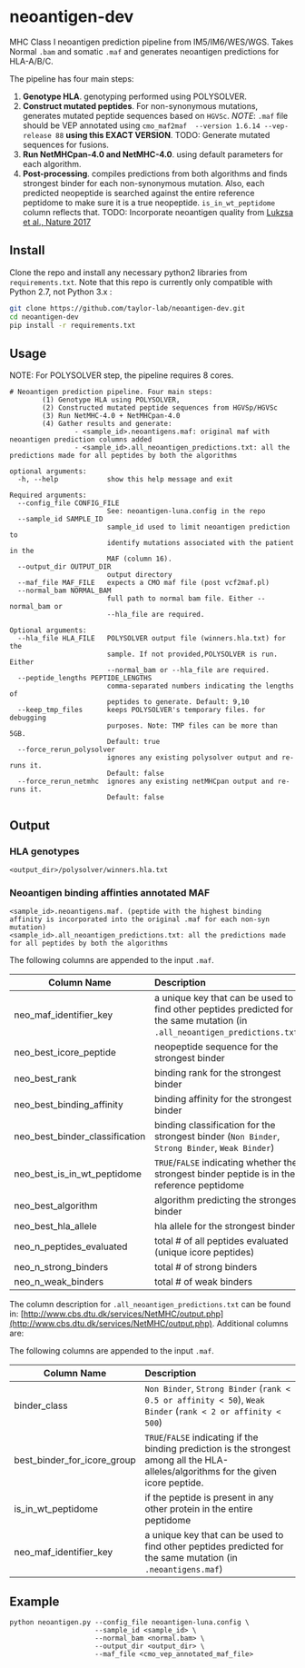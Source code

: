 

# neoantigen-dev
MHC Class I neoantigen prediction pipeline from IM5/IM6/WES/WGS. Takes Normal `.bam` and somatic `.maf` and generates neoantigen predictions for HLA-A/B/C.

The pipeline has four main steps:

1. **Genotype HLA**. genotyping performed using POLYSOLVER. 
2. **Construct mutated peptides**.  For non-synonymous mutations, generates mutated peptide sequences based on `HGVSc`.  _NOTE_: `.maf` file should be VEP annotated using `cmo_maf2maf  --version 1.6.14 --vep-release 88` **using this EXACT VERSION**. TODO: Generate mutated sequences for fusions.
3. **Run NetMHCpan-4.0 and NetMHC-4.0**. using default parameters for each algorithm. 
4. **Post-processing**. compiles predictions from both algorithms and finds strongest binder for each non-synonymous mutation. Also, each predicted neopeptide is searched against the entire reference peptidome to make sure it is a true neopeptide. `is_in_wt_peptidome` column reflects that. TODO: Incorporate neoantigen quality from [Lukzsa et al., Nature 2017](https://www.nature.com/articles/nature24473)


## Install

Clone the repo and install any necessary python2 libraries from `requirements.txt`. Note that this repo is currently only compatible with Python 2.7, not Python 3.x :

```bash
git clone https://github.com/taylor-lab/neoantigen-dev.git
cd neoantigen-dev
pip install -r requirements.txt
```


## Usage
NOTE: For POLYSOLVER step, the pipeline requires 8 cores. 
```
# Neoantigen prediction pipeline. Four main steps:
		(1) Genotype HLA using POLYSOLVER,
		(2) Constructed mutated peptide sequences from HGVSp/HGVSc
		(3) Run NetMHC-4.0 + NetMHCpan-4.0
		(4) Gather results and generate:
				- <sample_id>.neoantigens.maf: original maf with neoantigen prediction columns added
				- <sample_id>.all_neoantigen_predictions.txt: all the predictions made for all peptides by both the algorithms

optional arguments:
  -h, --help            show this help message and exit

Required arguments:
  --config_file CONFIG_FILE
                        See: neoantigen-luna.config in the repo
  --sample_id SAMPLE_ID
                        sample_id used to limit neoantigen prediction to
                        identify mutations associated with the patient in the
                        MAF (column 16).
  --output_dir OUTPUT_DIR
                        output directory
  --maf_file MAF_FILE   expects a CMO maf file (post vcf2maf.pl)
  --normal_bam NORMAL_BAM
                        full path to normal bam file. Either --normal_bam or
                        --hla_file are required.

Optional arguments:
  --hla_file HLA_FILE   POLYSOLVER output file (winners.hla.txt) for the
                        sample. If not provided,POLYSOLVER is run. Either
                        --normal_bam or --hla_file are required.
  --peptide_lengths PEPTIDE_LENGTHS
                        comma-separated numbers indicating the lengths of
                        peptides to generate. Default: 9,10
  --keep_tmp_files      keeps POLYSOLVER's temporary files. for debugging
                        purposes. Note: TMP files can be more than 5GB.
                        Default: true
  --force_rerun_polysolver
                        ignores any existing polysolver output and re-runs it.
                        Default: false
  --force_rerun_netmhc  ignores any existing netMHCpan output and re-runs it.
                        Default: false
```
## Output

### HLA genotypes
```
<output_dir>/polysolver/winners.hla.txt
```

### Neoantigen binding affinties annotated MAF
```
<sample_id>.neoantigens.maf. (peptide with the highest binding affinity is incorporated into the original .maf for each non-syn mutation) 
<sample_id>.all_neoantigen_predictions.txt: all the predictions made for all peptides by both the algorithms
```
The following columns are appended to the input `.maf`.

| Column Name        | Description           |
| ------------- |:-------------|
| neo_maf_identifier_key      | a unique key that can be used to find other peptides predicted for the same mutation (in `.all_neoantigen_predictions.txt`)  |
| neo_best_icore_peptide | neopeptide sequence for the strongest binder | 
| neo_best_rank | binding rank for the strongest binder | 
| neo_best_binding_affinity | binding affinity for the strongest binder | 
| neo_best_binder_classification | binding classification for the strongest binder (`Non Binder`, `Strong Binder`, `Weak Binder`) | 
| neo_best_is_in_wt_peptidome |  `TRUE`/`FALSE` indicating whether the strongest binder peptide is in the reference peptidome | 
| neo_best_algorithm | algorithm predicting the strongest binder | 
| neo_best_hla_allele | hla allele for the strongest binder | 
| neo_n_peptides_evaluated | total # of all peptides evaluated (unique icore peptides) | 
| neo_n_strong_binders |  total # of strong binders | 
| neo_n_weak_binders | total # of weak binders |

The column description for `.all_neoantigen_predictions.txt` can be found in: [http://www.cbs.dtu.dk/services/NetMHC/output.php](http://www.cbs.dtu.dk/services/NetMHC/output.php). Additional columns are:

The following columns are appended to the input `.maf`.

| Column Name        | Description           |
| ------------- |:-------------|
| binder_class      | `Non Binder`, `Strong Binder` (`rank < 0.5 or affinity < 50`), `Weak Binder` (`rank < 2 or affinity < 500`) |
| best_binder_for_icore_group | `TRUE`/`FALSE` indicating if the binding prediction is the strongest among all the HLA-alleles/algorithms for the given icore peptide. | 
| is_in_wt_peptidome | if the peptide is present in any other protein in the entire peptidome | 
| neo_maf_identifier_key | a unique key that can be used to find other peptides predicted for the same mutation (in `.neoantigens.maf`)  | 

## Example

```
python neoantigen.py --config_file neoantigen-luna.config \
                     --sample_id <sample_id> \
                     --normal_bam <normal.bam> \
                     --output_dir <output_dir> \
                     --maf_file <cmo_vep_annotated_maf_file>
```

